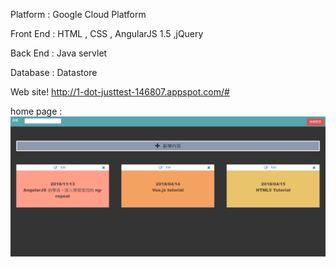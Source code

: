Platform  : Google Cloud Platform 

Front End : HTML , CSS , AngularJS 1.5 ,jQuery

Back  End : Java servlet

Database  : Datastore


Web site! 
http://1-dot-justtest-146807.appspot.com/#


home page :
![image](./home.PNG)
